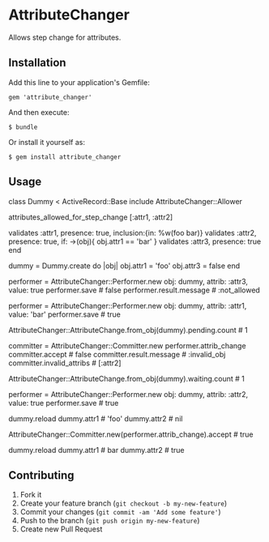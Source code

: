 # AttributeChanger

Allows step change for attributes.

## Installation

Add this line to your application's Gemfile:

    gem 'attribute_changer'

And then execute:

    $ bundle

Or install it yourself as:

    $ gem install attribute_changer

## Usage

class Dummy < ActiveRecord::Base
  include AttributeChanger::Allower

  attributes_allowed_for_step_change [:attr1, :attr2]

  validates :attr1, presence: true, inclusion:{in: %w(foo bar)}
  validates :attr2, presence: true, if: ->(obj){ obj.attr1 == 'bar' }
  validates :attr3, presence: true
end

dummy = Dummy.create do |obj|
  obj.attr1 = 'foo'
  obj.attr3 = false
end

performer = AttributeChanger::Performer.new obj: dummy, attrib: :attr3, value: true
performer.save  # false
performer.result.message  # :not_allowed

performer = AttributeChanger::Performer.new obj: dummy, attrib: :attr1, value: 'bar'
performer.save  # true

AttributeChanger::AttributeChange.from_obj(dummy).pending.count  # 1

committer = AttributeChanger::Committer.new performer.attrib_change
committer.accept  # false
committer.result.message  # :invalid_obj
committer.invalid_attribs  # [:attr2]

AttributeChanger::AttributeChange.from_obj(dummy).waiting.count  # 1

performer = AttributeChanger::Performer.new obj: dummy, attrib: :attr2, value: true
performer.save  # true

dummy.reload
dummy.attr1  # 'foo'
dummy.attr2  # nil

AttributeChanger::Committer.new(performer.attrib_change).accept  # true

dummy.reload
dummy.attr1  # bar
dummy.attr2  # true


## Contributing

1. Fork it
2. Create your feature branch (`git checkout -b my-new-feature`)
3. Commit your changes (`git commit -am 'Add some feature'`)
4. Push to the branch (`git push origin my-new-feature`)
5. Create new Pull Request
